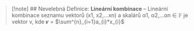 
>[!note] ## Nevelebná Definice:
> **Lineární kombinace** – Lineární kombinace seznamu vektorů (x1, x2,…xn) a skalárů α1, α2,…αn ∈ 𝔽 je vektor v, kde 𝒗 = $\sum^{n}_{i=1}a_{i}*x_{i}$

